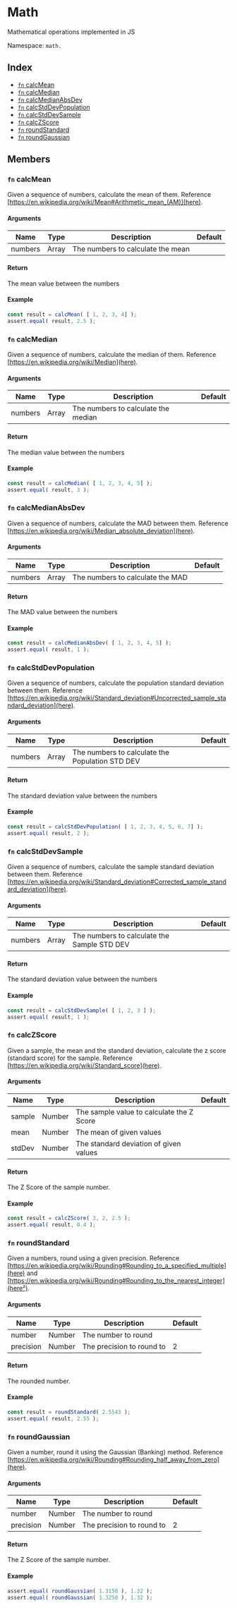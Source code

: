 # Math

Mathematical operations implemented in JS

Namespace: `math.`

## Index
- [`fn` calcMean](#fn-calcmean)
- [`fn` calcMedian](#fn-calcmedian)
- [`fn` calcMedianAbsDev](#fn-calcmedianabsdev)
- [`fn` calcStdDevPopulation](#fn-calcstddevpopulation)
- [`fn` calcStdDevSample](#fn-calcstddevsample)
- [`fn` calcZScore](#fn-calczscore)
- [`fn` roundStandard](#fn-roundstandard)
- [`fn` roundGaussian](#fn-roundgaussian)

## Members

### `fn` calcMean

Given a sequence of numbers, calculate the mean of them. Reference [https://en.wikipedia.org/wiki/Mean#Arithmetic_mean_(AM)](here).

#### Arguments

|Name|Type|Description|Default|
|---|---|---|---|
|numbers|Array<Number>|The numbers to calculate the mean||

#### Return

The mean value between the numbers

#### Example

```js
const result = calcMean( [ 1, 2, 3, 4] );
assert.equal( result, 2.5 );
```

### `fn` calcMedian

Given a sequence of numbers, calculate the median of them. Reference [https://en.wikipedia.org/wiki/Median](here).

#### Arguments

|Name|Type|Description|Default|
|---|---|---|---|
|numbers|Array<Number>|The numbers to calculate the median||

#### Return

The median value between the numbers

#### Example

```js
const result = calcMedian( [ 1, 2, 3, 4, 5] );
assert.equal( result, 3 );
```

### `fn` calcMedianAbsDev

Given a sequence of numbers, calculate the MAD between them. Reference [https://en.wikipedia.org/wiki/Median_absolute_deviation](here).

#### Arguments

|Name|Type|Description|Default|
|---|---|---|---|
|numbers|Array<Number>|The numbers to calculate the MAD||

#### Return

The MAD value between the numbers

#### Example

```js
const result = calcMedianAbsDev( [ 1, 2, 3, 4, 5] );
assert.equal( result, 1 );
```

### `fn` calcStdDevPopulation

Given a sequence of numbers, calculate the population standard deviation between them. Reference [https://en.wikipedia.org/wiki/Standard_deviation#Uncorrected_sample_standard_deviation](here).

#### Arguments

|Name|Type|Description|Default|
|---|---|---|---|
|numbers|Array<Number>|The numbers to calculate the Population STD DEV||

#### Return

The standard deviation value between the numbers

#### Example

```js
const result = calcStdDevPopulation( [ 1, 2, 3, 4, 5, 6, 7] );
assert.equal( result, 2 );
```

### `fn` calcStdDevSample

Given a sequence of numbers, calculate the sample standard deviation between them. Reference [https://en.wikipedia.org/wiki/Standard_deviation#Corrected_sample_standard_deviation](here).

#### Arguments

|Name|Type|Description|Default|
|---|---|---|---|
|numbers|Array<Number>|The numbers to calculate the Sample STD DEV||

#### Return

The standard deviation value between the numbers

#### Example

```js
const result = calcStdDevSample( [ 1, 2, 3 ] );
assert.equal( result, 1 );

```
### `fn` calcZScore

Given a sample, the mean and the standard deviation, calculate the z score (standard score) for the sample. Reference [https://en.wikipedia.org/wiki/Standard_score](here).

#### Arguments

|Name|Type|Description|Default|
|---|---|---|---|
|sample|Number|The sample value to calculate the Z Score||
|mean|Number|The mean of given values||
|stdDev|Number|The standard deviation of given values||

#### Return

The Z Score of the sample number.

#### Example

```js
const result = calcZScore( 3, 2, 2.5 );
assert.equal( result, 0.4 );
```

### `fn` roundStandard

Given a numbers, round using a given precision. Reference [https://en.wikipedia.org/wiki/Rounding#Rounding_to_a_specified_multiple](here) and [https://en.wikipedia.org/wiki/Rounding#Rounding_to_the_nearest_integer](here²).

#### Arguments

|Name|Type|Description|Default|
|---|---|---|---|
|number|Number|The number to round||
|precision|Number|The precision to round to|2|

#### Return

The rounded number.

#### Example

```js
const result = roundStandard( 2.5543 );
assert.equal( result, 2.55 );

```
### `fn` roundGaussian

Given a number, round it using the Gaussian (Banking) method. Reference [https://en.wikipedia.org/wiki/Rounding#Rounding_half_away_from_zero](here).

#### Arguments

|Name|Type|Description|Default|
|---|---|---|---|
|number|Number|The number to round||
|precision|Number|The precision to round to|2|


#### Return

The Z Score of the sample number.

#### Example

```js
assert.equal( roundGaussian( 1.3150 ), 1.32 );
assert.equal( roundGaussian( 1.3250 ), 1.32 );
```
